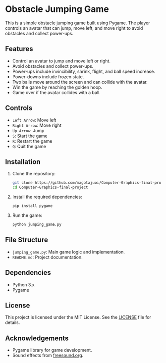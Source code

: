 # Obstacle Jumping Game

This is a simple obstacle jumping game built using Pygame. The player controls an avatar that can jump, move left, and move right to avoid obstacles and collect power-ups.

## Features

- Control an avatar to jump and move left or right.
- Avoid obstacles and collect power-ups.
- Power-ups include invincibility, shrink, flight, and ball speed increase.
- Power-downs include frozen state.
- Two balls move around the screen and can collide with the avatar.
- Win the game by reaching the golden hoop.
- Game over if the avatar collides with a ball.

## Controls

- `Left Arrow`: Move left
- `Right Arrow`: Move right
- `Up Arrow`: Jump
- `S`: Start the game
- `R`: Restart the game
- `Q`: Quit the game

## Installation

1. Clone the repository:
    ```sh
    git clone https://github.com/magotajuoi/Computer-Graphics-final-project.git
    cd Computer-Graphics-final-project
    ```

2. Install the required dependencies:
    ```sh
    pip install pygame
    ```

3. Run the game:
    ```sh
    python jumping_game.py
    ```

## File Structure

- `jumping_game.py`: Main game logic and implementation.
- `README.md`: Project documentation.

## Dependencies

- Python 3.x
- Pygame

## License

This project is licensed under the MIT License. See the [LICENSE](LICENSE) file for details.

## Acknowledgements

- Pygame library for game development.
- Sound effects from [freesound.org](https://freesound.org).

